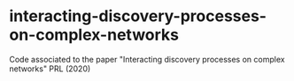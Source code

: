 # interacting-discovery-processes-on-complex-networks
Code associated to the paper "Interacting discovery processes on complex networks" PRL (2020)
